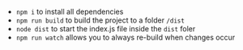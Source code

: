 - `npm i` to install all dependencies
- `npm run build` to build the project to a folder `/dist`
- `node dist` to start the index.js file inside the `dist` foler
- `npm run watch` allows you to always re-build when changes occur
